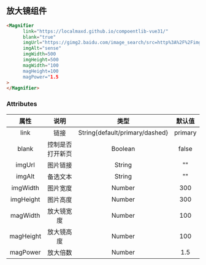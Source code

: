 ##  放大镜组件
<magnifierIndex></magnifierIndex>

```html
<Magnifier
      link="https://localmaxd.github.io/compoentlib-vue31/"
      blank="true"
      imgUrl="https://gimg2.baidu.com/image_search/src=http%3A%2F%2Fimg.taopic.com%2Fuploads%2Fallimg%2F110603%2F52-11060319503629.jpg&refer=http%3A%2F%2Fimg.taopic.com&app=2002&size=f9999,10000&q=a80&n=0&g=0n&fmt=auto?sec=1650180660&t=629159c989220f44ff99c389daa25d75","
      imgAlt="sense"
      imgWidth=500
      imgHeight=500
      magWidth="100
      magHeight=100
      magPower="1.5
>
</Magnifier>
```

### Attributes
|  属性  |  说明   | 类型  | 默认值 |
|:--:|:-----:| :----:| :----:|
| link |  链接 | String{default/primary/dashed} |  primary  |
| blank |  控制是否打开新页  | Boolean |  false  |
| imgUrl |  图片链接  | String |  ""  |
| imgAlt |  备选文本  | String |  "" |
| imgWidth |  图片宽度  | Number |  300 |
| imgHeight |  图片高度  | Number |  300 |
| magWidth |  放大镜宽度  | Number |  100 |
| magHeight |  放大镜高度  | Number |  100 |
| magPower |  放大倍数  | Number |  1.5 |